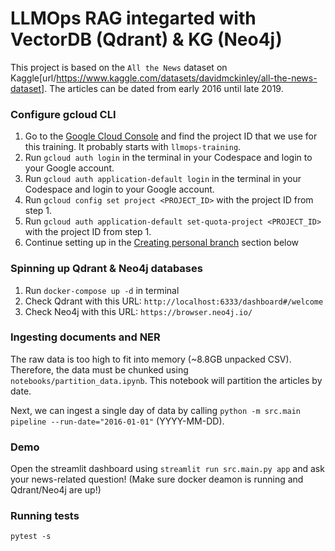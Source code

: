 # LLMOps RAG integarted with VectorDB (Qdrant) & KG (Neo4j)

This project is based on the `All the News` dataset on Kaggle[url/https://www.kaggle.com/datasets/davidmckinley/all-the-news-dataset].
The articles can be dated from early 2016 until late 2019. 



### Configure gcloud CLI

1. Go to the [Google Cloud Console](https://console.cloud.google.com/) and find the project ID
that we use for this training. It probably starts with `llmops-training`.
2. Run `gcloud auth login` in the terminal in your Codespace and login to your Google account.
3. Run `gcloud auth application-default login` in the terminal in your Codespace and login to your Google account.
4. Run `gcloud config set project <PROJECT_ID>` with the project ID from step 1.
5. Run `gcloud auth application-default set-quota-project <PROJECT_ID>` with the project ID from step 1.
6. Continue setting up in the [Creating personal branch](#creating-personal-branch) section below

### Spinning up Qdrant & Neo4j databases

1. Run `docker-compose up -d` in terminal
2. Check Qdrant with this URL: `http://localhost:6333/dashboard#/welcome`
3. Check Neo4j with this URL: `https://browser.neo4j.io/`


### Ingesting documents and NER

The raw data is too high to fit into memory (~8.8GB unpacked CSV). Therefore, the data must be chunked using `notebooks/partition_data.ipynb`. This notebook will partition the articles by date.

Next, we can ingest a single day of data by calling `python -m src.main pipeline --run-date="2016-01-01"` (YYYY-MM-DD).

### Demo

Open the streamlit dashboard using `streamlit run src.main.py app` and ask your news-related question!
(Make sure docker deamon is running and Qdrant/Neo4j are up!)

### Running tests

`pytest -s` 